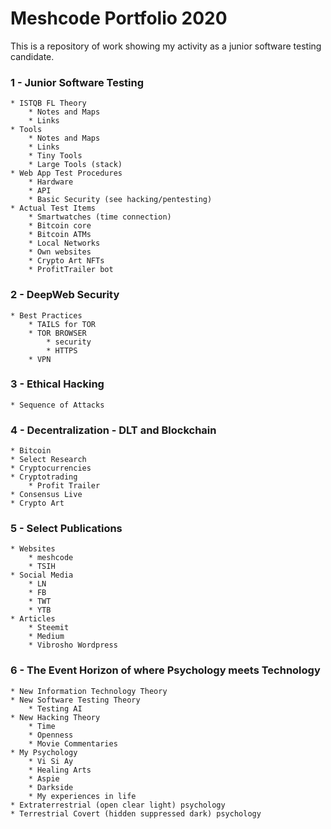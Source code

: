 # Meshcode Portfolio 2020
This is a repository of work showing my activity as a junior software testing candidate.

### 1 - Junior Software Testing
	* ISTQB FL Theory
		* Notes and Maps
		* Links
	* Tools
		* Notes and Maps
		* Links
		* Tiny Tools
		* Large Tools (stack)
	* Web App Test Procedures
		* Hardware
		* API
		* Basic Security (see hacking/pentesting)
	* Actual Test Items
		* Smartwatches (time connection)
		* Bitcoin core
		* Bitcoin ATMs
		* Local Networks
		* Own websites
		* Crypto Art NFTs
		* ProfitTrailer bot

### 2 - DeepWeb Security
	* Best Practices
		* TAILS for TOR
		* TOR BROWSER
			* security
			* HTTPS
		* VPN
		
### 3 - Ethical Hacking
	* Sequence of Attacks

### 4 - Decentralization - DLT and Blockchain
	* Bitcoin
	* Select Research
	* Cryptocurrencies
	* Cryptotrading
		* Profit Trailer
	* Consensus Live
	* Crypto Art

### 5 - Select Publications
	* Websites
		* meshcode
		* TSIH
	* Social Media
		* LN
		* FB
		* TWT
		* YTB
	* Articles
		* Steemit
		* Medium
		* Vibrosho Wordpress

### 6 - The Event Horizon of where Psychology meets Technology
	* New Information Technology Theory
	* New Software Testing Theory
		* Testing AI
	* New Hacking Theory
		* Time
		* Openness
		* Movie Commentaries
	* My Psychology
		* Vi Si Ay
		* Healing Arts
		* Aspie
		* Darkside
		* My experiences in life
	* Extraterrestrial (open clear light) psychology
	* Terrestrial Covert (hidden suppressed dark) psychology


